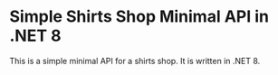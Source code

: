 # Simple Shirts Shop Minimal API in .NET 8

This is a simple minimal API for a shirts shop. It is written in .NET 8.
